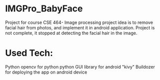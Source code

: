 # IMGPro_BabyFace
Project for course CSE 464- Image processing
project idea is to remove facial hair from photos, and implement it in android application. 
Project is not complete, it stopped at detecting the facial hair in the image.
# Used Tech:
Python
opencv for python
python GUI library for android "kivy"
Buildozer for deploying the app on android device  
